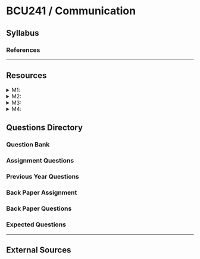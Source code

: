 # BCU241 / Communication

## Syllabus

### References

***

## Resources

<details>

<summary>M1: </summary>



</details>

<details>

<summary>M2: </summary>



</details>

<details>

<summary>M3: </summary>



</details>

<details>

<summary>M4: </summary>



</details>

## Questions Directory

### Question Bank

### Assignment Questions

### Previous Year Questions

### Back Paper Assignment

### Back Paper Questions

### Expected Questions

***

## External Sources
